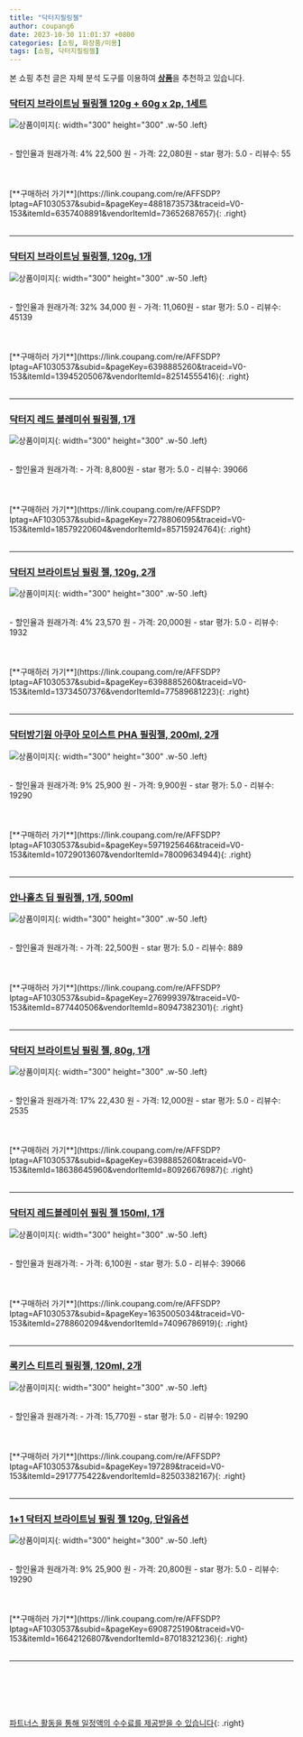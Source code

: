 ```yaml
---
title: "닥터지필링젤"
author: coupang6
date: 2023-10-30 11:01:37 +0800
categories: [쇼핑, 화장품/미용]
tags: [쇼핑, 닥터지필링젤]
---
```


본 쇼핑 추천 글은 자체 분석 도구를 이용하여 [**상품**](https://link.coupang.com/a/bao1ui)을 추천하고 있습니다.

### [닥터지 브라이트닝 필링젤 120g + 60g x 2p, 1세트](https://link.coupang.com/re/AFFSDP?lptag=AF1030537&subid=&pageKey=4881873573&traceid=V0-153&itemId=6357408891&vendorItemId=73652687657)

![상품이미지](https://thumbnail6.coupangcdn.com/thumbnails/remote/230x230ex/image/retail/images/974272581266433-2695cf58-9cbe-4d17-b11c-fd655b150f56.jpg){: width="300" height="300" .w-50 .left}


<br>
- 할인율과 원래가격: 4%  22,500   원
- 가격: 22,080원
- star 평가: 5.0
- 리뷰수: 55
<br>
<br>
<br>
<br>
[**구매하러 가기**](https://link.coupang.com/re/AFFSDP?lptag=AF1030537&subid=&pageKey=4881873573&traceid=V0-153&itemId=6357408891&vendorItemId=73652687657){: .right}
<br>
<br>

---

### [닥터지 브라이트닝 필링젤, 120g, 1개](https://link.coupang.com/re/AFFSDP?lptag=AF1030537&subid=&pageKey=6398885260&traceid=V0-153&itemId=13945205067&vendorItemId=82514555416)

![상품이미지](https://thumbnail6.coupangcdn.com/thumbnails/remote/230x230ex/image/vendor_inventory/334d/a8ffad4438f15706703aa148f7ae53afabf47414070dec0cc3897d6baac4.jpg){: width="300" height="300" .w-50 .left}


<br>
- 할인율과 원래가격: 32%  34,000   원
- 가격: 11,060원
- star 평가: 5.0
- 리뷰수: 45139
<br>
<br>
<br>
<br>
[**구매하러 가기**](https://link.coupang.com/re/AFFSDP?lptag=AF1030537&subid=&pageKey=6398885260&traceid=V0-153&itemId=13945205067&vendorItemId=82514555416){: .right}
<br>
<br>

---

### [닥터지 레드 블레미쉬 필링젤, 1개](https://link.coupang.com/re/AFFSDP?lptag=AF1030537&subid=&pageKey=7278806095&traceid=V0-153&itemId=18579220604&vendorItemId=85715924764)

![상품이미지](https://thumbnail10.coupangcdn.com/thumbnails/remote/230x230ex/image/vendor_inventory/17c9/ccec4b37fc69a190255d282c25aff06bcc523128f88caeda18a01ab83927.jpeg){: width="300" height="300" .w-50 .left}


<br>
- 할인율과 원래가격: 
- 가격: 8,800원
- star 평가: 5.0
- 리뷰수: 39066
<br>
<br>
<br>
<br>
[**구매하러 가기**](https://link.coupang.com/re/AFFSDP?lptag=AF1030537&subid=&pageKey=7278806095&traceid=V0-153&itemId=18579220604&vendorItemId=85715924764){: .right}
<br>
<br>

---

### [닥터지 브라이트닝 필링 젤, 120g, 2개](https://link.coupang.com/re/AFFSDP?lptag=AF1030537&subid=&pageKey=6398885260&traceid=V0-153&itemId=13734507376&vendorItemId=77589681223)

![상품이미지](https://thumbnail6.coupangcdn.com/thumbnails/remote/230x230ex/image/vendor_inventory/334d/a8ffad4438f15706703aa148f7ae53afabf47414070dec0cc3897d6baac4.jpg){: width="300" height="300" .w-50 .left}


<br>
- 할인율과 원래가격: 4%  23,570   원
- 가격: 20,000원
- star 평가: 5.0
- 리뷰수: 1932
<br>
<br>
<br>
<br>
[**구매하러 가기**](https://link.coupang.com/re/AFFSDP?lptag=AF1030537&subid=&pageKey=6398885260&traceid=V0-153&itemId=13734507376&vendorItemId=77589681223){: .right}
<br>
<br>

---

### [닥터방기원 아쿠아 모이스트 PHA 필링젤, 200ml, 2개](https://link.coupang.com/re/AFFSDP?lptag=AF1030537&subid=&pageKey=5971925646&traceid=V0-153&itemId=10729013607&vendorItemId=78009634944)

![상품이미지](https://thumbnail10.coupangcdn.com/thumbnails/remote/230x230ex/image/retail/images/7815340546593531-15a3dbef-2cdc-43d1-91af-aa5f7f504076.jpg){: width="300" height="300" .w-50 .left}


<br>
- 할인율과 원래가격: 9%  25,900   원
- 가격: 9,900원
- star 평가: 5.0
- 리뷰수: 19290
<br>
<br>
<br>
<br>
[**구매하러 가기**](https://link.coupang.com/re/AFFSDP?lptag=AF1030537&subid=&pageKey=5971925646&traceid=V0-153&itemId=10729013607&vendorItemId=78009634944){: .right}
<br>
<br>

---

### [안나홀츠 딥 필링젤, 1개, 500ml](https://link.coupang.com/re/AFFSDP?lptag=AF1030537&subid=&pageKey=276999397&traceid=V0-153&itemId=877440506&vendorItemId=80947382301)

![상품이미지](https://thumbnail6.coupangcdn.com/thumbnails/remote/230x230ex/image/vendor_inventory/8062/8dc6f3123263fad6f91a770c4912433f13810151d66337c239d3265e8b20.jpg){: width="300" height="300" .w-50 .left}


<br>
- 할인율과 원래가격: 
- 가격: 22,500원
- star 평가: 5.0
- 리뷰수: 889
<br>
<br>
<br>
<br>
[**구매하러 가기**](https://link.coupang.com/re/AFFSDP?lptag=AF1030537&subid=&pageKey=276999397&traceid=V0-153&itemId=877440506&vendorItemId=80947382301){: .right}
<br>
<br>

---

### [닥터지 브라이트닝 필링 젤, 80g, 1개](https://link.coupang.com/re/AFFSDP?lptag=AF1030537&subid=&pageKey=6398885260&traceid=V0-153&itemId=18638645960&vendorItemId=80926676987)

![상품이미지](https://thumbnail10.coupangcdn.com/thumbnails/remote/230x230ex/image/retail/images/2007488761075975-dd09cb18-cd2f-4109-bd35-266a9c0ae5c6.jpg){: width="300" height="300" .w-50 .left}


<br>
- 할인율과 원래가격: 17%  22,430   원
- 가격: 12,000원
- star 평가: 5.0
- 리뷰수: 2535
<br>
<br>
<br>
<br>
[**구매하러 가기**](https://link.coupang.com/re/AFFSDP?lptag=AF1030537&subid=&pageKey=6398885260&traceid=V0-153&itemId=18638645960&vendorItemId=80926676987){: .right}
<br>
<br>

---

### [닥터지 레드블레미쉬 필링 젤 150ml, 1개](https://link.coupang.com/re/AFFSDP?lptag=AF1030537&subid=&pageKey=1635005034&traceid=V0-153&itemId=2788602094&vendorItemId=74096786919)

![상품이미지](https://thumbnail9.coupangcdn.com/thumbnails/remote/230x230ex/image/vendor_inventory/8669/b03f2a8ea1b74526a6d0e5b9cbfd001a27391386825e3bb70f4553876fd8.jpg){: width="300" height="300" .w-50 .left}


<br>
- 할인율과 원래가격: 
- 가격: 6,100원
- star 평가: 5.0
- 리뷰수: 39066
<br>
<br>
<br>
<br>
[**구매하러 가기**](https://link.coupang.com/re/AFFSDP?lptag=AF1030537&subid=&pageKey=1635005034&traceid=V0-153&itemId=2788602094&vendorItemId=74096786919){: .right}
<br>
<br>

---

### [록키스 티트리 필링젤, 120ml, 2개](https://link.coupang.com/re/AFFSDP?lptag=AF1030537&subid=&pageKey=197289&traceid=V0-153&itemId=2917775422&vendorItemId=82503382167)

![상품이미지](https://thumbnail9.coupangcdn.com/thumbnails/remote/230x230ex/image/vendor_inventory/fdf2/a01747d809d63a034703ba015d4b7b13a22176d2d9ad4e056c91ff068316.jpg){: width="300" height="300" .w-50 .left}


<br>
- 할인율과 원래가격: 
- 가격: 15,770원
- star 평가: 5.0
- 리뷰수: 19290
<br>
<br>
<br>
<br>
[**구매하러 가기**](https://link.coupang.com/re/AFFSDP?lptag=AF1030537&subid=&pageKey=197289&traceid=V0-153&itemId=2917775422&vendorItemId=82503382167){: .right}
<br>
<br>

---

### [1+1 닥터지 브라이트닝 필링 젤 120g, 단일옵션](https://link.coupang.com/re/AFFSDP?lptag=AF1030537&subid=&pageKey=6908725190&traceid=V0-153&itemId=16642126807&vendorItemId=87018321236)

![상품이미지](https://thumbnail8.coupangcdn.com/thumbnails/remote/230x230ex/image/vendor_inventory/80b7/80830ceb82a166db5f10da8118c0da03336b1177ccaaeebaebfdb80b4dae.jpg){: width="300" height="300" .w-50 .left}


<br>
- 할인율과 원래가격: 9%  25,900   원
- 가격: 20,800원
- star 평가: 5.0
- 리뷰수: 19290
<br>
<br>
<br>
<br>
[**구매하러 가기**](https://link.coupang.com/re/AFFSDP?lptag=AF1030537&subid=&pageKey=6908725190&traceid=V0-153&itemId=16642126807&vendorItemId=87018321236){: .right}
<br>
<br>

---
<br><br><br><br><br> [파트너스 활동을 통해 일정액의 수수료를 제공받을 수 있습니다](https://link.coupang.com/a/bao1ui){: .right}